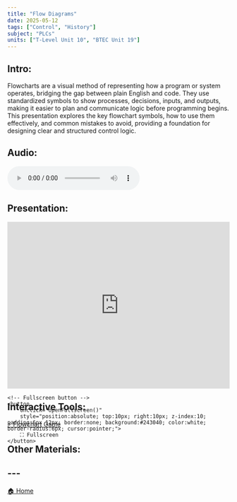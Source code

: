 ```yaml
---
title: "Flow Diagrams"
date: 2025-05-12
tags: ["Control", "History"]
subject: "PLCs"
units: ["T-Level Unit 10", "BTEC Unit 19"]
---
```


## Intro:

Flowcharts are a visual method of representing how a program or system operates, bridging the gap between plain English and code. They use standardized symbols to show processes, decisions, inputs, and outputs, making it easier to plan and communicate logic before programming begins. This presentation explores the key flowchart symbols, how to use them effectively, and common mistakes to avoid, providing a foundation for designing clear and structured control logic.

## Audio:

<audio controls>
    <source src="https://EngineeringShare.github.io/engineering-hub/audio/Flow Charts.mp3" type="audio/mpeg">
    Your browser does not support the audio element.
</audio>

## Presentation:

<div id="pdf-container" style="position: relative; width: 100%; height: 0; padding-top: 75%;">
    <iframe 
        id="pdf-frame"
        src="https://EngineeringShare.github.io/engineering-hub/presentations/FlowCharts.pdf"
        style="position: absolute; top: 0; left: 0; width: 100%; height: 100%; border: none;" 
        allowfullscreen
        webkitallowfullscreen
        mozallowfullscreen>
    </iframe>

    <!-- Fullscreen button -->
    <button 
        onclick="openFullscreen()" 
        style="position:absolute; top:10px; right:10px; z-index:10; padding:6px 12px; border:none; background:#243040; color:white; border-radius:6px; cursor:pointer;">
        ⛶ Fullscreen
    </button>
</div>

<script>
    function openFullscreen() {
        const elem = document.getElementById("pdf-frame");
        if (elem.requestFullscreen) {
            elem.requestFullscreen();
        } else if (elem.webkitRequestFullscreen) { // Safari
            elem.webkitRequestFullscreen();
        } else if (elem.msRequestFullscreen) { // IE11
            elem.msRequestFullscreen();
        }
    }
</script>

## Interactive Tools:

<a href="https://engineeringshare.github.io/engineering-hub/interactive/Flowchart%20Engineer.html">⚡ Flowchart Game</a>

## Other Materials:

## ---

<a href="https://engineeringshare.github.io/engineering-hub">🏠 Home</a>
